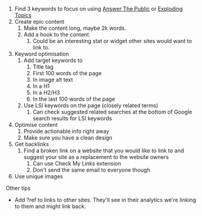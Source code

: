 1. Find 3 keywords to focus on using [Answer The Public](https://answerthepublic.com/) or [Exploding Topics](https://explodingtopics.com)
2. Create epic content
	1. Make the content long, maybe 2k words.
	2. Add a hook to the content.
		1. Could be an interesting stat or widget other sites would want to link to.
3. Keyword optimisation
	1. Add target keywords to
		1. Title tag
		2. First 100 words of the page
		3. In image alt text
		4. In a H1
		5. In a H2/H3
		6. In the last 100 words of the page
	2. Use LSI keywords on the page (closely related terms)
		1. Can check suggested related searches at the bottom of Google search results for LSI keywords
4. Optimise content
	1. Provide actionable info right away
	2. Make sure you have a clean design
5. Get backlinks
	1. Find a broken link on a website that you would like to link to and suggest your site as a replacement to the website owners
		1. Can use Check My Links extension
		2. Don't send the same email to everyone though
6. Use unique images

Other tips
- Add ?ref to links to other sites. They'll see in their analytics we're linking to them and might link back.